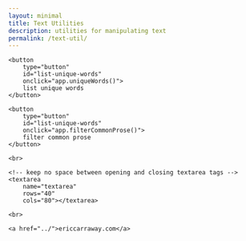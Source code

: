 ```yaml
---
layout: minimal
title: Text Utilities
description: utilities for manipulating text
permalink: /text-util/
---
```

<link rel="stylesheet" href="../assets/text-util/textUtil.css">

<div class="container">

    <button
        type="button"
        id="list-unique-words"
        onclick="app.uniqueWords()">
        list unique words
    </button>

    <button
        type="button"
        id="list-unique-words"
        onclick="app.filterCommonProse()">
        filter common prose
    </button>

    <br>

    <!-- keep no space between opening and closing textarea tags -->
    <textarea
        name="textarea"
        rows="40"
        cols="80"></textarea>

    <br>

    <a href="../">ericcarraway.com</a>
</div>  <!-- /.container -->

<script src="../assets/text-util/word-lists/prose/deekayen.js"></script>
<script src="../assets/text-util/word-lists/prose/splasho.js"></script>
<script src="../assets/text-util/textUtil.js"></script>
